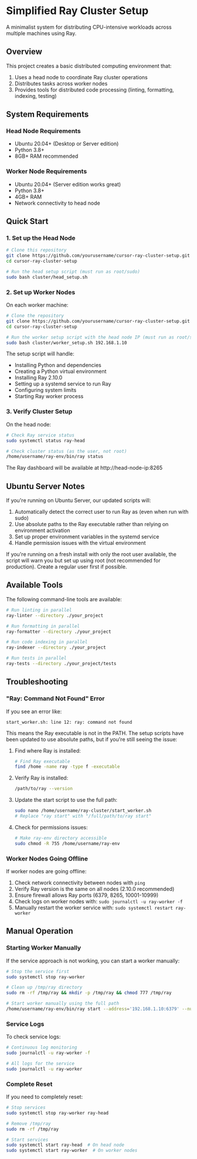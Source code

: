 # Simplified Ray Cluster Setup

A minimalist system for distributing CPU-intensive workloads across multiple machines using Ray.

## Overview

This project creates a basic distributed computing environment that:

1. Uses a head node to coordinate Ray cluster operations
2. Distributes tasks across worker nodes
3. Provides tools for distributed code processing (linting, formatting, indexing, testing)

## System Requirements

### Head Node Requirements
- Ubuntu 20.04+ (Desktop or Server edition)
- Python 3.8+
- 8GB+ RAM recommended

### Worker Node Requirements
- Ubuntu 20.04+ (Server edition works great)
- Python 3.8+
- 4GB+ RAM
- Network connectivity to head node

## Quick Start

### 1. Set up the Head Node

```bash
# Clone this repository
git clone https://github.com/yourusername/cursor-ray-cluster-setup.git
cd cursor-ray-cluster-setup

# Run the head setup script (must run as root/sudo)
sudo bash cluster/head_setup.sh
```

### 2. Set up Worker Nodes

On each worker machine:

```bash
# Clone the repository
git clone https://github.com/yourusername/cursor-ray-cluster-setup.git
cd cursor-ray-cluster-setup

# Run the worker setup script with the head node IP (must run as root/sudo)
sudo bash cluster/worker_setup.sh 192.168.1.10
```

The setup script will handle:
- Installing Python and dependencies
- Creating a Python virtual environment
- Installing Ray 2.10.0
- Setting up a systemd service to run Ray
- Configuring system limits
- Starting Ray worker process

### 3. Verify Cluster Setup

On the head node:

```bash
# Check Ray service status
sudo systemctl status ray-head

# Check cluster status (as the user, not root)
/home/username/ray-env/bin/ray status
```

The Ray dashboard will be available at http://head-node-ip:8265

## Ubuntu Server Notes

If you're running on Ubuntu Server, our updated scripts will:

1. Automatically detect the correct user to run Ray as (even when run with sudo)
2. Use absolute paths to the Ray executable rather than relying on environment activation
3. Set up proper environment variables in the systemd service
4. Handle permission issues with the virtual environment

If you're running on a fresh install with only the root user available, the script will warn you but set up using root (not recommended for production). Create a regular user first if possible.

## Available Tools

The following command-line tools are available:

```bash
# Run linting in parallel
ray-linter --directory ./your_project

# Run formatting in parallel
ray-formatter --directory ./your_project

# Run code indexing in parallel
ray-indexer --directory ./your_project

# Run tests in parallel
ray-tests --directory ./your_project/tests
```

## Troubleshooting

### "Ray: Command Not Found" Error

If you see an error like:
```
start_worker.sh: line 12: ray: command not found
```

This means the Ray executable is not in the PATH. The setup scripts have been updated to use absolute paths, but if you're still seeing the issue:

1. Find where Ray is installed:
   ```bash
   # Find Ray executable
   find /home -name ray -type f -executable
   ```

2. Verify Ray is installed:
   ```bash
   /path/to/ray --version
   ```

3. Update the start script to use the full path:
   ```bash
   sudo nano /home/username/ray-cluster/start_worker.sh
   # Replace "ray start" with "/full/path/to/ray start"
   ```

4. Check for permissions issues:
   ```bash
   # Make ray-env directory accessible
   sudo chmod -R 755 /home/username/ray-env
   ```

### Worker Nodes Going Offline

If worker nodes are going offline:

1. Check network connectivity between nodes with `ping`
2. Verify Ray version is the same on all nodes (2.10.0 recommended)
3. Ensure firewall allows Ray ports (6379, 8265, 10001-10999)
4. Check logs on worker nodes with: `sudo journalctl -u ray-worker -f`
5. Manually restart the worker service with: `sudo systemctl restart ray-worker`

## Manual Operation

### Starting Worker Manually

If the service approach is not working, you can start a worker manually:

```bash
# Stop the service first
sudo systemctl stop ray-worker

# Clean up /tmp/ray directory
sudo rm -rf /tmp/ray && mkdir -p /tmp/ray && chmod 777 /tmp/ray

# Start worker manually using the full path
/home/username/ray-env/bin/ray start --address='192.168.1.10:6379' --num-cpus=4 --block
```

### Service Logs

To check service logs:

```bash
# Continuous log monitoring
sudo journalctl -u ray-worker -f

# All logs for the service
sudo journalctl -u ray-worker
```

### Complete Reset

If you need to completely reset:

```bash
# Stop services
sudo systemctl stop ray-worker ray-head

# Remove /tmp/ray
sudo rm -rf /tmp/ray

# Start services
sudo systemctl start ray-head  # On head node
sudo systemctl start ray-worker  # On worker nodes
```
